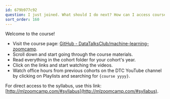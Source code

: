 ```yaml
---
id: 679b977c92
question: I just joined. What should I do next? How can I access course materials?
sort_order: 160
---
```


Welcome to the course!

- Visit the course page: [GitHub - DataTalksClub/machine-learning-zoomcamp](http://mlzoomcamp.com/).
- Scroll down and start going through the course materials.
- Read everything in the cohort folder for your cohort's year.
- Click on the links and start watching the videos.
- Watch office hours from previous cohorts on the DTC YouTube channel by clicking on Playlists and searching for `{course yyyy}`.

For direct access to the syllabus, use this link: [http://mlzoomcamp.com/#syllabus](http://mlzoomcamp.com/#syllabus).